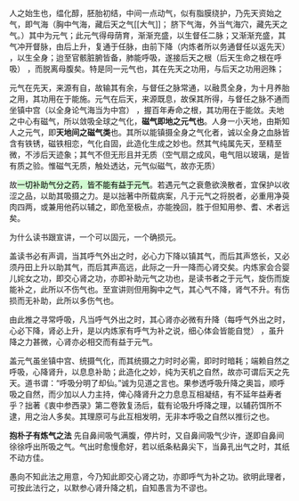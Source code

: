人之始生也，缊化醇，胚胎初结，中间一点动气，似有脂膜绕护，乃先天资始之气，即气海（胸中气海，藏后天之气[[大气]]；
脐下气海，外当气海穴，藏先天之气。）其中为元气；此元气得母荫育，渐渐充盛，以生督任二脉；又渐渐充盛，其气冲开督脉，由后上升，复通于任脉，由前下降（内炼者所以务通督任以返先天） ，以生全身；迨至官骸脏腑皆备，肺能呼吸，遂接后天之根（后天生命之根在呼吸） ，而脱离母腹矣。特是同一元气也，其在先天之功用，与后天之功用迥殊；

元气在先天，来源有自，故输其有余，与督任之脉常通，以融贯全身，为十月养胎之用，其功用在于能施。元气在后天，来源既息，故保其所得，与督任之脉不通而坐镇中宫（以全身论气海当为中宫） ，握百年寿命之根，其功用在于能敛。夫地之中心有磁气，所以敛吸全球之气化，**磁气即地之元气也**。人身一小天地，由斯知人之元气，即**天地间之磁气类**也。其所以能镇摄全身之气化者，诚以全身之血脉皆含有铁锈，磁铁相恋，气化自固，此造化生成之妙也。然其气纯属先天，至精至微，不涉后天迹象；其气不但无形且并无质（空气扇之成风，电气阻以玻璃，是皆有质之验。惟磁气无质，触处透达，元气似磁气，故亦无质） 

故<mark style="background: #BBFABBA6;">一切补助气分之药，皆不能有益于元气</mark>。若遇元气之衰惫欲涣散者，宜保护以收涩之品，以助其吸摄之力。是以拙著中所载病案，凡于元气之将脱者，必重用净萸肉四两，或兼用他药以辅之，即危至极点，亦能挽回，胜于但知用参、耆、术者远矣。


为什么读书跟宣讲，一个可以固元，一个确损元。

盖读书必有声调，当其呼气外出之时，必心力下降以镇其气，而后其声悠长，又必须丹田上升以助其气，而后其声高远，此际之一升一降而心肾交矣。内炼家会合婴儿姹女之功，即交心肾之功，亦即补助元气之功也，是读书者之于元气，旋伤而旋能补之，此所以不伤气也。至宣讲则但用胸中之气，其心气不降，肾气不升。有伤损而无补助，此所以多伤气也。

由此推之寻常呼吸，凡当呼气外出之时，其心肾亦必微有升降（每呼气外出之时，心必下降，肾必上升，是以内炼家有呼气为补之说，细心体会皆能自觉） ，虽升降之力甚微，心肾亦必相交而有益于元气。


盖元气虽坐镇中宫、统摄气化，而其统摄之力时时必需，即时时暗耗；端赖自然之呼吸，心降肾升，以息息补助；此造化之妙，纯为天机之自然，故亦可谓后天之先天。道书谓：“呼吸分明了却仙。”诚为见道之言也。果参透呼吸升降之奥旨，顺呼吸之自然，而少加以人力主持，俾心降肾升之力息息互相凝结，有不延年益寿者乎？拙著《衷中参西录》第二卷敦复汤后，载有论吸升呼降之理，以辅药饵所不逮，用之治人多矣。其理原可与此互相发明，无非本呼吸之自然以推衍之也。


**抱朴子有炼气之法**
先自鼻间吸气满腹，停片时，又自鼻间吸气少许，遂即自鼻间徐徐呼出所吸之气。气出时愈慢愈好，若以纸条粘鼻尖下，当鼻孔出气之时，其纸不动方佳。

愚向不知此法之用意，今乃知此即交心肾之功，亦即呼气为补之功。欲明此理者，可按此法行之，以默参心肾升降之机，自知愚言为不谬也。










